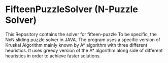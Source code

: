 # FifteenPuzzleSolver (N-Puzzle Solver)
This Repository contains the solver for fifteen-puzzle To be specific, the NxN sliding puzzle solver in JAVA. The program uses a specific version of Kruskal Algorithm  mainly known by A* algorithm with three different heuristics. It uses greedy version of the A* algorithm along side of different heuristics in order to achieve faster solutions.

